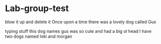 # Lab-group-test
blow it up and delete it
Once upon a time there was a lovely dog called Gus

typing stuff this dog names gus was so cute and had a big ol head I have two dogs named loki and morgan